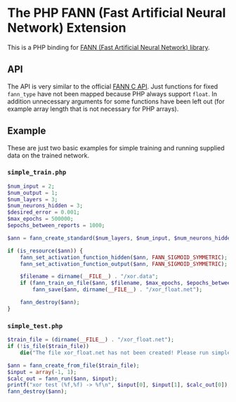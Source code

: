 # The PHP FANN (Fast Artificial Neural Network) Extension

This is a PHP binding for [FANN (Fast Artificial Neural Network) library](http://leenissen.dk/fann/wp/).

## API

The API is very similar to the official [FANN C API](http://leenissen.dk/fann/html/files/fann-h.html). Just functions for fixed `fann_type` have not been mapped because PHP always support `float`. In addition unnecessary arguments for some functions have been left out (for example array length that is not necessary for PHP arrays).

## Example

These are just two basic examples for simple training and running supplied data on the trained network.

### `simple_train.php`

```php
$num_input = 2;
$num_output = 1;
$num_layers = 3;
$num_neurons_hidden = 3;
$desired_error = 0.001;
$max_epochs = 500000;
$epochs_between_reports = 1000;

$ann = fann_create_standard($num_layers, $num_input, $num_neurons_hidden, $num_output);

if (is_resource($ann)) {
    fann_set_activation_function_hidden($ann, FANN_SIGMOID_SYMMETRIC);
    fann_set_activation_function_output($ann, FANN_SIGMOID_SYMMETRIC);

    $filename = dirname(__FILE__) . "/xor.data";
    if (fann_train_on_file($ann, $filename, $max_epochs, $epochs_between_reports, $desired_error))
        fann_save($ann, dirname(__FILE__) . "/xor_float.net");

    fann_destroy($ann);
}
```
### `simple_test.php`

```php
$train_file = (dirname(__FILE__) . "/xor_float.net");
if (!is_file($train_file))
    die("The file xor_float.net has not been created! Please run simple_train.php to generate it");

$ann = fann_create_from_file($train_file);
$input = array(-1, 1);
$calc_out = fann_run($ann, $input);
printf("xor test (%f,%f) -> %f\n", $input[0], $input[1], $calc_out[0]);
fann_destroy($ann);
```